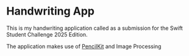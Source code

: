 #  Handwriting App
This is my handwriting application called <name> as a submission for the Swift Student Challenge 2025 Edition.

The application makes use of [PencilKit]() and Image Processing
